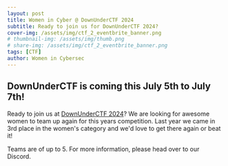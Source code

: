 ```yaml
---
layout: post
title: Women in Cyber @ DownUnderCTF 2024
subtitle: Ready to join us for DownUnderCTF 2024?
cover-img: /assets/img/ctf_2_eventbrite_banner.png
# thumbnail-img: /assets/img/thumb.png
# share-img: /assets/img/ctf_2_eventbrite_banner.png
tags: [CTF]
author: Women in Cybersec
---
```



## DownUnderCTF is coming this July 5th to July 7th!

Ready to join us at [DownUnderCTF 2024](https://downunderctf.com/)? We are looking for awesome women to team up again for this years competition. Last year we came in 3rd place in the women's category and we'd love to get there again or beat it!

Teams are of up to 5. For more information, please head over to our Discord.